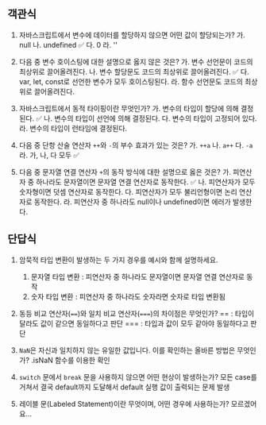 ## 객관식

1. 자바스크립트에서 변수에 데이터를 할당하지 않으면 어떤 값이 할당되는가?
   가. null
   나. undefined ✅
   다. 0
   라. ''

2. 다음 중 변수 호이스팅에 대한 설명으로 옳지 않은 것은?
   가. 변수 선언문이 코드의 최상위로 끌어올려진다.
   나. 변수 할당문도 코드의 최상위로 끌어올려진다. ✅
   다. var, let, const로 선언한 변수가 모두 호이스팅된다.
   라. 함수 선언문도 코드의 최상위로 끌어올려진다.

3. 자바스크립트에서 동적 타이핑이란 무엇인가?
   가. 변수의 타입이 할당에 의해 결정된다. ✅
   나. 변수의 타입이 선언에 의해 결정된다.
   다. 변수의 타입이 고정되어 있다.
   라. 변수의 타입이 런타임에 결정된다.

4. 다음 중 단항 산술 연산자 `++`와 `-`의 부수 효과가 있는 것은?
   가. `++a`
   나. `a++`
   다. `-a`
   라. 가, 나, 다 모두 ✅

5. 다음 중 문자열 연결 연산자 `+`의 동작 방식에 대한 설명으로 옳은 것은?
   가. 피연산자 중 하나라도 문자열이면 문자열 연결 연산자로 동작한다. ✅
   나. 피연산자가 모두 숫자형이면 덧셈 연산자로 동작한다.
   다. 피연산자가 모두 불리언형이면 논리 연산자로 동작한다.
   라. 피연산자 중 하나라도 null이나 undefined이면 에러가 발생한다.

## 단답식

1. 암묵적 타입 변환이 발생하는 두 가지 경우를 예시와 함께 설명하세요.

   1. 문자열 타입 변환 : 피연산자 중 하나라도 문자열이면 문자열 연결 연산자로 동작
   2. 숫자 타입 변환 : 피연산자 중 하나라도 숫자라면 숫자로 타입 변환됨

2. 동등 비교 연산자(`==`)와 일치 비교 연산자(`===`)의 차이점은 무엇인가?
   == : 타입이 달라도 값이 같으면 동일하다고 판단
   === : 타입과 값이 모두 같아야 동일하다고 판단

3. `NaN`은 자신과 일치하지 않는 유일한 값입니다. 이를 확인하는 올바른 방법은 무엇인가?
   .isNaN 함수를 이용한 확인

4. `switch` 문에서 `break` 문을 사용하지 않으면 어떤 현상이 발생하는가?
   모든 case를 거쳐서 결국 default까지 도달해서 default 실행 값이 출력되는 문제 발생

5. 레이블 문(Labeled Statement)이란 무엇이며, 어떤 경우에 사용하는가?
   모르겠어요...
